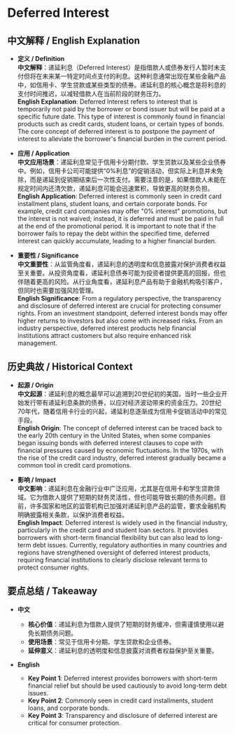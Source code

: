 # Deferred Interest

## 中文解释 / English Explanation

* **定义 / Definition**  
  **中文解释**：递延利息（Deferred Interest）是指借款人或债券发行人暂时未支付但将在未来某一特定时间点支付的利息。这种利息通常出现在某些金融产品中，如信用卡、学生贷款或某些类型的债券。递延利息的核心概念是将利息的支付时间推迟，以减轻借款人在当前阶段的财务压力。  
  **English Explanation**: Deferred Interest refers to interest that is temporarily not paid by the borrower or bond issuer but will be paid at a specific future date. This type of interest is commonly found in financial products such as credit cards, student loans, or certain types of bonds. The core concept of deferred interest is to postpone the payment of interest to alleviate the borrower's financial burden in the current period.

* **应用 / Application**  
  **中文应用场景**：递延利息常见于信用卡分期付款、学生贷款以及某些企业债券中。例如，信用卡公司可能提供“0%利息”的促销活动，但实际上利息并未免除，而是递延到促销期结束后一次性支付。需要注意的是，如果借款人未能在规定时间内还清欠款，递延利息可能会迅速累积，导致更高的财务负担。  
  **English Application**: Deferred interest is commonly seen in credit card installment plans, student loans, and certain corporate bonds. For example, credit card companies may offer "0% interest" promotions, but the interest is not waived; instead, it is deferred and must be paid in full at the end of the promotional period. It is important to note that if the borrower fails to repay the debt within the specified time, deferred interest can quickly accumulate, leading to a higher financial burden.

* **重要性 / Significance**  
  **中文重要性**：从监管角度看，递延利息的透明度和信息披露对保护消费者权益至关重要。从投资角度看，递延利息债券可能为投资者提供更高的回报，但也伴随着更高的风险。从行业角度看，递延利息产品有助于金融机构吸引客户，但同时也需要加强风险管理。  
  **English Significance**: From a regulatory perspective, the transparency and disclosure of deferred interest are crucial for protecting consumer rights. From an investment standpoint, deferred interest bonds may offer higher returns to investors but also come with increased risks. From an industry perspective, deferred interest products help financial institutions attract customers but also require enhanced risk management.

## 历史典故 / Historical Context

* **起源 / Origin**  
  **中文起源**：递延利息的概念最早可以追溯到20世纪初的美国，当时一些企业开始发行带有递延利息条款的债券，以应对经济波动带来的资金压力。20世纪70年代，随着信用卡行业的兴起，递延利息逐渐成为信用卡促销活动中的常见手段。  
  **English Origin**: The concept of deferred interest can be traced back to the early 20th century in the United States, when some companies began issuing bonds with deferred interest clauses to cope with financial pressures caused by economic fluctuations. In the 1970s, with the rise of the credit card industry, deferred interest gradually became a common tool in credit card promotions.

* **影响 / Impact**  
  **中文影响**：递延利息在金融行业中广泛应用，尤其是在信用卡和学生贷款领域。它为借款人提供了短期的财务灵活性，但也可能导致长期的债务问题。目前，许多国家和地区的监管机构已加强对递延利息产品的监管，要求金融机构明确披露相关条款，以保护消费者权益。  
  **English Impact**: Deferred interest is widely used in the financial industry, particularly in the credit card and student loan sectors. It provides borrowers with short-term financial flexibility but can also lead to long-term debt issues. Currently, regulatory authorities in many countries and regions have strengthened oversight of deferred interest products, requiring financial institutions to clearly disclose relevant terms to protect consumer rights.

## 要点总结 / Takeaway

* **中文**  
  - **核心价值**：递延利息为借款人提供了短期的财务缓冲，但需谨慎使用以避免长期债务问题。  
  - **使用场景**：常见于信用卡分期、学生贷款和企业债券。  
  - **延伸意义**：递延利息的透明度和信息披露对消费者权益保护至关重要。

* **English**  
  - **Key Point 1**: Deferred interest provides borrowers with short-term financial relief but should be used cautiously to avoid long-term debt issues.  
  - **Key Point 2**: Commonly seen in credit card installments, student loans, and corporate bonds.  
  - **Key Point 3**: Transparency and disclosure of deferred interest are critical for consumer protection.